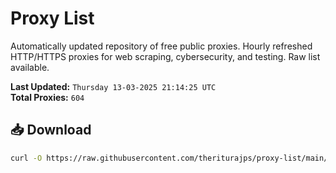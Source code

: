 # Proxy List

Automatically updated repository of free public proxies. Hourly refreshed HTTP/HTTPS proxies for web scraping, cybersecurity, and testing. Raw list available.

**Last Updated:** `Thursday 13-03-2025 21:14:25 UTC`  
**Total Proxies:** `604`

## 📥 Download
```bash
curl -O https://raw.githubusercontent.com/theriturajps/proxy-list/main/proxies.txt
